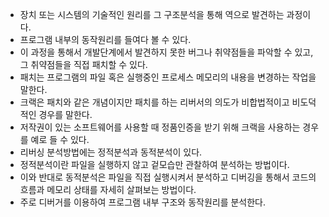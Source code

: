 - 장치 또는 시스템의 기술적인 원리를 그 구조분석을 통해 역으로 발견하는 과정이다. 
- 프로그램 내부의 동작원리를 들여다 볼 수 있다.  
- 이 과정을 통해서 개발단계에서 발견하지 못한 버그나 취약점들을 파악할 수 있고, 그 취약점들을 직접 패치할 수 있다.
- 패치는 프로그램의 파일 혹은 실행중인 프로세스 메모리의 내용을 변경하는 작업을 말한다. 
- 크랙은 패치와 같은 개념이지만 패치를 하는 리버서의 의도가 비합법적이고 비도덕적인 경우를 말한다. 
- 저작권이 있는 소프트웨어를 사용할 때 정품인증을 받기 위해 크랙을 사용하는 경우를 예로 들 수 있다.
- 리버싱 분석방법에는 정적분석과 동적분석이 있다.
- 정적분석이란 파일을 실행하지 않고 겉모습만 관찰하여 분석하는 방법이다.  
- 이와 반대로 동적분석은 파일을 직접 실행시켜서 분석하고 디버깅을 통해서 코드의 흐름과 메모리 상태를 자세히 살펴보는 방법이다. 
- 주로 디버거를 이용하여 프로그램 내부 구조와 동작원리를 분석한다. 
